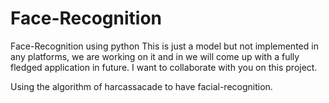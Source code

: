 # Face-Recognition
Face-Recognition using python 
This is just a model but not implemented in any platforms, we are working on it and in we will come up with a fully fledged application in future.
I want to collaborate with you on this project. 

Using the algorithm of harcassacade to have facial-recognition.

